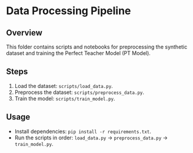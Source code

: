 # Data Processing Pipeline

## Overview
This folder contains scripts and notebooks for preprocessing the synthetic dataset and training the Perfect Teacher Model (PT Model).

## Steps
1. Load the dataset: `scripts/load_data.py`.
2. Preprocess the dataset: `scripts/preprocess_data.py`.
3. Train the model: `scripts/train_model.py`.

## Usage
- Install dependencies: `pip install -r requirements.txt`.
- Run the scripts in order: `load_data.py` → `preprocess_data.py` → `train_model.py`.